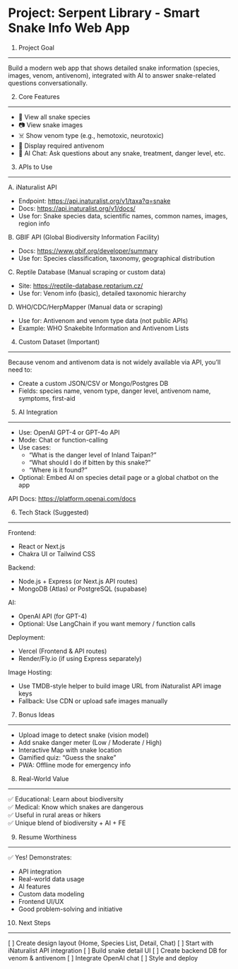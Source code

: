  Project: Serpent Library - Smart Snake Info Web App
 ================================================

1. Project Goal
 ---------------
Build a modern web app that shows detailed snake information 
(species, images, venom, antivenom), integrated with AI to answer 
snake-related questions conversationally.


 2. Core Features
 ----------------
- 🐍 View all snake species
- 📷 View snake images
- ☠️ Show venom type (e.g., hemotoxic, neurotoxic)
- 💉 Display required antivenom
- 🤖 AI Chat: Ask questions about any snake, treatment, danger level, etc.


 3. APIs to Use
 --------------

A. iNaturalist API
- Endpoint: https://api.inaturalist.org/v1/taxa?q=snake
- Docs: https://api.inaturalist.org/v1/docs/
- Use for: Snake species data, scientific names, common names, images, region info

B. GBIF API (Global Biodiversity Information Facility)
- Docs: https://www.gbif.org/developer/summary
- Use for: Species classification, taxonomy, geographical distribution

C. Reptile Database (Manual scraping or custom data)
- Site: https://reptile-database.reptarium.cz/
- Use for: Venom info (basic), detailed taxonomic hierarchy

D. WHO/CDC/HerpMapper (Manual data or scraping)
- Use for: Antivenom and venom type data (not public APIs)
- Example: WHO Snakebite Information and Antivenom Lists


 4. Custom Dataset (Important)
 -----------------------------
Because venom and antivenom data is not widely available via API,
you’ll need to:
- Create a custom JSON/CSV or Mongo/Postgres DB
- Fields: species name, venom type, danger level, antivenom name, symptoms, first-aid


 5. AI Integration
 -----------------
- Use: OpenAI GPT-4 or GPT-4o API
- Mode: Chat or function-calling
- Use cases:
  - “What is the danger level of Inland Taipan?”
  - “What should I do if bitten by this snake?”
  - “Where is it found?”
- Optional: Embed AI on species detail page or a global chatbot on the app

API Docs: https://platform.openai.com/docs


 6. Tech Stack (Suggested)
 --------------------------
Frontend:
- React or Next.js
- Chakra UI or Tailwind CSS

Backend:
- Node.js + Express (or Next.js API routes)
- MongoDB (Atlas) or PostgreSQL (supabase)

AI:
- OpenAI API (for GPT-4)
- Optional: Use LangChain if you want memory / function calls

Deployment:
- Vercel (Frontend & API routes)
- Render/Fly.io (if using Express separately)

Image Hosting:
- Use TMDB-style helper to build image URL from iNaturalist API image keys
- Fallback: Use CDN or upload safe images manually


7. Bonus Ideas
 --------------
- Upload image to detect snake (vision model)
- Add snake danger meter (Low / Moderate / High)
- Interactive Map with snake location
- Gamified quiz: “Guess the snake”
- PWA: Offline mode for emergency info


 8. Real-World Value
 -------------------
✅ Educational: Learn about biodiversity  
✅ Medical: Know which snakes are dangerous  
✅ Useful in rural areas or hikers  
✅ Unique blend of biodiversity + AI + FE


 9. Resume Worthiness
 --------------------
✅ Yes! Demonstrates:
- API integration
- Real-world data usage
- AI features
- Custom data modeling
- Frontend UI/UX
- Good problem-solving and initiative


 10. Next Steps
 --------------
[ ] Create design layout (Home, Species List, Detail, Chat)
[ ] Start with iNaturalist API integration
[ ] Build snake detail UI
[ ] Create backend DB for venom & antivenom
[ ] Integrate OpenAI chat
[ ] Style and deploy

